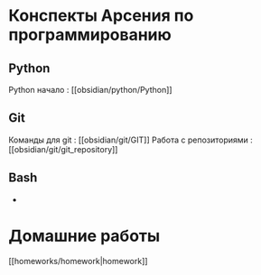 # Конспекты Арсения по программированию 

## Python

Python начало : [[obsidian/python/Python]]

## Git

Команды для git : [[obsidian/git/GIT]]
Работа с репозиториями : [[obsidian/git/git_repository]]
##  Bash 

-

# Домашние работы

[[homeworks/homework|homework]]
